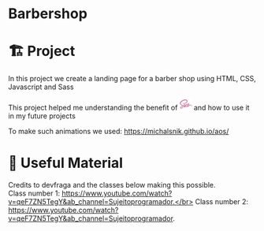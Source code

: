 # Barbershop
# 🏗️ Project
In this project we create a landing page for a barber shop using HTML, CSS, Javascript and Sass

This project helped me understanding the benefit of <img src="https://raw.githubusercontent.com/devicons/devicon/master/icons/sass/sass-original.svg" alt="sass" width="25" height="25"/> and how to use it in my future projects

To make such animations we used: 
https://michalsnik.github.io/aos/

# 🧰 Useful Material 
Credits to devfraga and the classes below making this possible. 
</br>Class number 1:
https://www.youtube.com/watch?v=qeF7ZN5TegY&ab_channel=Sujeitoprogramador.</br>
Class number 2:
https://www.youtube.com/watch?v=qeF7ZN5TegY&ab_channel=Sujeitoprogramador.
